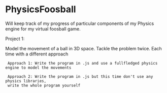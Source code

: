 # PhysicsFoosball
Will keep track of my progress of particular components of my Physics engine for my virtual foosball game.

Project 1:

  Model the movement of a ball in 3D space. Tackle the problem twice. Each time with a different approach
   
     Approach 1: Write the program in .js and use a fullfledged physics engine to model the movements
     
     Approach 2: Write the program in .js but this time don't use any physics libraries,
     write the whole program yourself
